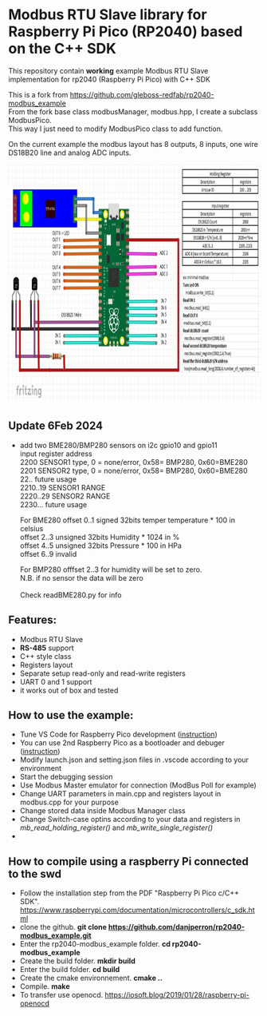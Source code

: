 # Modbus RTU Slave library for Raspberry Pi Pico (RP2040) based on the C++ SDK
This repository contain **working** example Modbus RTU Slave implementation for rp2040 (Raspberry Pi Pico) with C++ SDK

This is a fork from https://github.com/gleboss-redfab/rp2040-modbus_example<br>
From the fork base class modbusManager, modbus.hpp,  I create a subclass ModbusPico.<br>
This way I just need to modify ModbusPico class to add function.<br>

On the current example the modbus layout has 8 outputs, 8 inputs, one wire DS18B20 line and analog ADC inputs.<br>

<img src="PicoModbusLayout.jpg" height=480>


## Update 6Feb 2024
- add two BME280/BMP280  sensors on i2c gpio10 and gpio11<br>
  input register address<br>
  2200  SENSOR1 type, 0 = none/error, 0x58= BMP280, 0x60=BME280<br>
  2201  SENSOR2 type, 0 = none/error, 0x58= BMP280, 0x60=BME280<br>
  22..  future usage <BR>
  2210..19  SENSOR1 RANGE <BR>
  2220..29  SENSOR2 RANGE <BR>
  2230...   future usage  <BR>

  For BME280
  offset 0..1   signed 32bits temper temperature * 100 in celsius<br>
  offset 2..3 unsigned 32bits Humidity * 1024   in %<br>
  offset 4..5 unsigned 32bits Pressure * 100    in HPa<br>
  offset 6..9  invalid<br>

  For BMP280  offfset 2..3 for humidity will be set to zero.<br>
  N.B. if no sensor the data will be zero<br>
  <br>
  Check readBME280.py for info<br>


## Features:
- Modbus RTU Slave
- **RS-485** support
- C++ style class 
- Registers layout
- Separate setup read-only and read-write registers
- UART 0 and 1 support
- it works out of box and tested


## How to use the example:
- Tune VS Code for Raspberry Pico development ([instruction](https://www.youtube.com/watch?v=B5rQSoOmR5w))
- You can use 2nd Raspberry Pico as a bootloader and debuger ([instruction](https://www.youtube.com/watch?v=jnC5LrTx470))
- Modify launch.json and setting.json files in .vscode according to your environment
- Start the debugging session 
- Use Modbus Master emulator for connection (ModBus Poll for example)
- Change UART parameters in main.cpp and registers layout in modbus.cpp for your purpose
- Change stored data inside Modbus Manager class
- Change Switch-case optins according to your data and registers in *mb_read_holding_register()* and *mb_write_single_register()*
- 
## How to compile using a raspberry Pi connected to the swd
-  Follow the installation step from the PDF  "Raspberry Pi Pico c/C++ SDK". https://www.raspberrypi.com/documentation/microcontrollers/c_sdk.html
-  clone the github.  <b>git clone https://github.com/danjperron/rp2040-modbus_example.git</b><br>
-  Enter the  rp2040-modbus_example folder.   <b>cd rp2040-modbus_example</b><br>
-  Create the build folder.   <b>mkdir build</b><br>
-  Enter the build folder.     <b>cd build</b><br>
-  Create the cmake environnement.     <b>cmake ..</b>
-  Compile.       <b>make</b><br>
-  To transfer use openocd.  https://iosoft.blog/2019/01/28/raspberry-pi-openocd <br>

